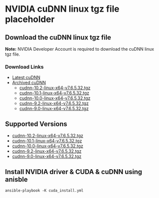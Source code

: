 # NVIDIA cuDNN linux tgz file placeholder

## Download the cuDNN linux tgz file

**Note:** NVIDIA Developer Account is required to download the cuDNN linux tgz file.

### Download Links

* [Latest cuDNN](https://developer.nvidia.com/rdp/cudnn-download)
* [Archived cuDNN](https://developer.nvidia.com/rdp/cudnn-archive)
  * [cudnn-10.2-linux-x64-v7.6.5.32.tgz](https://developer.nvidia.com/compute/machine-learning/cudnn/secure/7.6.5.32/Production/10.2_20191118/cudnn-10.2-linux-x64-v7.6.5.32.tgz)
  * [cudnn-10.1-linux-x64-v7.6.5.32.tgz](https://developer.nvidia.com/compute/machine-learning/cudnn/secure/7.6.5.32/Production/10.1_20191031/cudnn-10.1-linux-x64-v7.6.5.32.tgz)
  * [cudnn-10.0-linux-x64-v7.6.5.32.tgz](https://developer.nvidia.com/compute/machine-learning/cudnn/secure/7.6.5.32/Production/10.0_20191031/cudnn-10.0-linux-x64-v7.6.5.32.tgz)
  * [cudnn-9.2-linux-x64-v7.6.5.32.tgz](https://developer.nvidia.com/compute/machine-learning/cudnn/secure/7.6.5.32/Production/9.2_20191031/cudnn-9.2-linux-x64-v7.6.5.32.tgz)
  * [cudnn-9.0-linux-x64-v7.6.5.32.tgz](https://developer.nvidia.com/compute/machine-learning/cudnn/secure/7.6.5.32/Production/9.0_20191031/cudnn-9.0-linux-x64-v7.6.5.32.tgz)

## Supported Versions

  * [cudnn-10.2-linux-x64-v7.6.5.32.tgz](https://developer.nvidia.com/compute/machine-learning/cudnn/secure/7.6.5.32/Production/10.2_20191118/cudnn-10.2-linux-x64-v7.6.5.32.tgz)
  * [cudnn-10.1-linux-x64-v7.6.5.32.tgz](https://developer.nvidia.com/compute/machine-learning/cudnn/secure/7.6.5.32/Production/10.1_20191031/cudnn-10.1-linux-x64-v7.6.5.32.tgz)
  * [cudnn-10.0-linux-x64-v7.6.5.32.tgz](https://developer.nvidia.com/compute/machine-learning/cudnn/secure/7.6.5.32/Production/10.0_20191031/cudnn-10.0-linux-x64-v7.6.5.32.tgz)
  * [cudnn-9.2-linux-x64-v7.6.5.32.tgz](https://developer.nvidia.com/compute/machine-learning/cudnn/secure/7.6.5.32/Production/9.2_20191031/cudnn-9.2-linux-x64-v7.6.5.32.tgz)
  * [cudnn-9.0-linux-x64-v7.6.5.32.tgz](https://developer.nvidia.com/compute/machine-learning/cudnn/secure/7.6.5.32/Production/9.0_20191031/cudnn-9.0-linux-x64-v7.6.5.32.tgz)

## Install NVIDIA driver & CUDA & cuDNN using anisble

```console
ansible-playbook -K cuda_install.yml
```